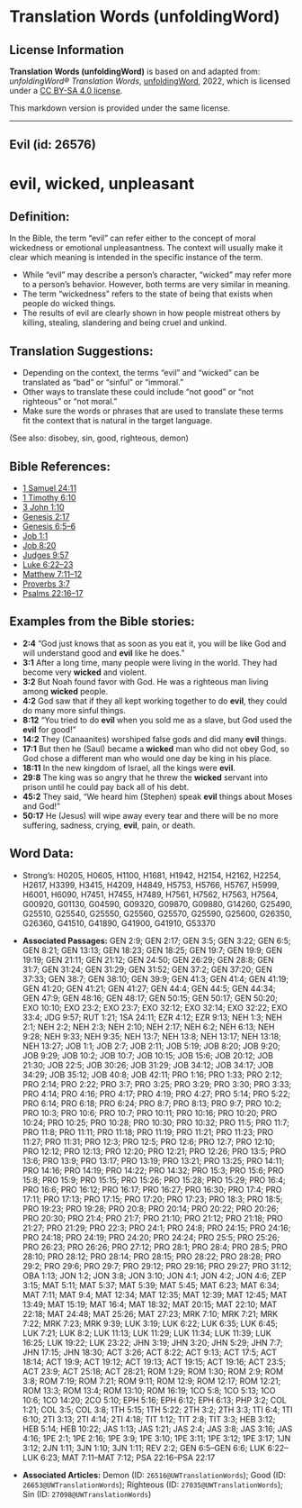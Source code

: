 # Translation Words (unfoldingWord)

## License Information

**Translation Words (unfoldingWord)** is based on and adapted from: _unfoldingWord® Translation Words_, [unfoldingWord](https://unfoldingword.org/utw), 2022, which is licensed under a [CC BY-SA 4.0 license](https://creativecommons.org/licenses/by-sa/4.0/legalcode.en).

This markdown version is provided under the same license.



--------------------------------

## Evil (id: 26576)

evil, wicked, unpleasant
========================

Definition:
-----------

In the Bible, the term “evil” can refer either to the concept of moral wickedness or emotional unpleasantness. The context will usually make it clear which meaning is intended in the specific instance of the term.

* While “evil” may describe a person’s character, “wicked” may refer more to a person’s behavior. However, both terms are very similar in meaning.
* The term “wickedness” refers to the state of being that exists when people do wicked things.
* The results of evil are clearly shown in how people mistreat others by killing, stealing, slandering and being cruel and unkind.

Translation Suggestions:
------------------------

* Depending on the context, the terms “evil” and “wicked” can be translated as “bad” or “sinful” or “immoral.”
* Other ways to translate these could include “not good” or “not righteous” or “not moral.”
* Make sure the words or phrases that are used to translate these terms fit the context that is natural in the target language.

(See also: disobey, sin, good, righteous, demon)

Bible References:
-----------------

* [1 Samuel 24:11](https://ref.ly/1Sam24:11)
* [1 Timothy 6:10](https://ref.ly/1Tim6:10)
* [3 John 1:10](https://ref.ly/3John1:10)
* [Genesis 2:17](https://ref.ly/Gen2:17)
* [Genesis 6:5–6](https://ref.ly/Gen6:5-Gen6:6)
* [Job 1:1](https://ref.ly/Job1:1)
* [Job 8:20](https://ref.ly/Job8:20)
* [Judges 9:57](https://ref.ly/Judg9:57)
* [Luke 6:22–23](https://ref.ly/Luke6:22-Luke6:23)
* [Matthew 7:11–12](https://ref.ly/Matt7:11-Matt7:12)
* [Proverbs 3:7](https://ref.ly/Prov3:7)
* [Psalms 22:16–17](https://ref.ly/Ps22:16-Ps22:17)

Examples from the Bible stories:
--------------------------------

* **2:4** “God just knows that as soon as you eat it, you will be like God and will understand good and **evil** like he does.”
* **3:1** After a long time, many people were living in the world. They had become very **wicked** and violent.
* **3:2** But Noah found favor with God. He was a righteous man living among **wicked** people.
* **4:2** God saw that if they all kept working together to do **evil**, they could do many more sinful things.
* **8:12** “You tried to do **evil** when you sold me as a slave, but God used the **evil** for good!”
* **14:2** They (Canaanites) worshiped false gods and did many **evil** things.
* **17:1** But then he (Saul) became a **wicked** man who did not obey God, so God chose a different man who would one day be king in his place.
* **18:11** In the new kingdom of Israel, all the kings were **evil**.
* **29:8** The king was so angry that he threw the **wicked** servant into prison until he could pay back all of his debt.
* **45:2** They said, “We heard him (Stephen) speak **evil** things about Moses and God!”
* **50:17** He (Jesus) will wipe away every tear and there will be no more suffering, sadness, crying, **evil**, pain, or death.

Word Data:
----------

* Strong’s: H0205, H0605, H1100, H1681, H1942, H2154, H2162, H2254, H2617, H3399, H3415, H4209, H4849, H5753, H5766, H5767, H5999, H6001, H6090, H7451, H7455, H7489, H7561, H7562, H7563, H7564, G00920, G01130, G04590, G09320, G09870, G09880, G14260, G25490, G25510, G25540, G25550, G25560, G25570, G25590, G25600, G26350, G26360, G41510, G41890, G41900, G41910, G53370

* **Associated Passages:** GEN 2:9; GEN 2:17; GEN 3:5; GEN 3:22; GEN 6:5; GEN 8:21; GEN 13:13; GEN 18:23; GEN 18:25; GEN 19:7; GEN 19:9; GEN 19:19; GEN 21:11; GEN 21:12; GEN 24:50; GEN 26:29; GEN 28:8; GEN 31:7; GEN 31:24; GEN 31:29; GEN 31:52; GEN 37:2; GEN 37:20; GEN 37:33; GEN 38:7; GEN 38:10; GEN 39:9; GEN 41:3; GEN 41:4; GEN 41:19; GEN 41:20; GEN 41:21; GEN 41:27; GEN 44:4; GEN 44:5; GEN 44:34; GEN 47:9; GEN 48:16; GEN 48:17; GEN 50:15; GEN 50:17; GEN 50:20; EXO 10:10; EXO 23:2; EXO 23:7; EXO 32:12; EXO 32:14; EXO 32:22; EXO 33:4; JDG 9:57; RUT 1:21; 1SA 24:11; EZR 4:12; EZR 9:13; NEH 1:3; NEH 2:1; NEH 2:2; NEH 2:3; NEH 2:10; NEH 2:17; NEH 6:2; NEH 6:13; NEH 9:28; NEH 9:33; NEH 9:35; NEH 13:7; NEH 13:8; NEH 13:17; NEH 13:18; NEH 13:27; JOB 1:1; JOB 2:7; JOB 2:11; JOB 5:19; JOB 8:20; JOB 9:20; JOB 9:29; JOB 10:2; JOB 10:7; JOB 10:15; JOB 15:6; JOB 20:12; JOB 21:30; JOB 22:5; JOB 30:26; JOB 31:29; JOB 34:12; JOB 34:17; JOB 34:29; JOB 35:12; JOB 40:8; JOB 42:11; PRO 1:16; PRO 1:33; PRO 2:12; PRO 2:14; PRO 2:22; PRO 3:7; PRO 3:25; PRO 3:29; PRO 3:30; PRO 3:33; PRO 4:14; PRO 4:16; PRO 4:17; PRO 4:19; PRO 4:27; PRO 5:14; PRO 5:22; PRO 6:14; PRO 6:18; PRO 6:24; PRO 8:7; PRO 8:13; PRO 9:7; PRO 10:2; PRO 10:3; PRO 10:6; PRO 10:7; PRO 10:11; PRO 10:16; PRO 10:20; PRO 10:24; PRO 10:25; PRO 10:28; PRO 10:30; PRO 10:32; PRO 11:5; PRO 11:7; PRO 11:8; PRO 11:11; PRO 11:18; PRO 11:19; PRO 11:21; PRO 11:23; PRO 11:27; PRO 11:31; PRO 12:3; PRO 12:5; PRO 12:6; PRO 12:7; PRO 12:10; PRO 12:12; PRO 12:13; PRO 12:20; PRO 12:21; PRO 12:26; PRO 13:5; PRO 13:6; PRO 13:9; PRO 13:17; PRO 13:19; PRO 13:21; PRO 13:25; PRO 14:11; PRO 14:16; PRO 14:19; PRO 14:22; PRO 14:32; PRO 15:3; PRO 15:6; PRO 15:8; PRO 15:9; PRO 15:15; PRO 15:26; PRO 15:28; PRO 15:29; PRO 16:4; PRO 16:6; PRO 16:12; PRO 16:17; PRO 16:27; PRO 16:30; PRO 17:4; PRO 17:11; PRO 17:13; PRO 17:15; PRO 17:20; PRO 17:23; PRO 18:3; PRO 18:5; PRO 19:23; PRO 19:28; PRO 20:8; PRO 20:14; PRO 20:22; PRO 20:26; PRO 20:30; PRO 21:4; PRO 21:7; PRO 21:10; PRO 21:12; PRO 21:18; PRO 21:27; PRO 21:29; PRO 22:3; PRO 24:1; PRO 24:8; PRO 24:15; PRO 24:16; PRO 24:18; PRO 24:19; PRO 24:20; PRO 24:24; PRO 25:5; PRO 25:26; PRO 26:23; PRO 26:26; PRO 27:12; PRO 28:1; PRO 28:4; PRO 28:5; PRO 28:10; PRO 28:12; PRO 28:14; PRO 28:15; PRO 28:22; PRO 28:28; PRO 29:2; PRO 29:6; PRO 29:7; PRO 29:12; PRO 29:16; PRO 29:27; PRO 31:12; OBA 1:13; JON 1:2; JON 3:8; JON 3:10; JON 4:1; JON 4:2; JON 4:6; ZEP 3:15; MAT 5:11; MAT 5:37; MAT 5:39; MAT 5:45; MAT 6:23; MAT 6:34; MAT 7:11; MAT 9:4; MAT 12:34; MAT 12:35; MAT 12:39; MAT 12:45; MAT 13:49; MAT 15:19; MAT 16:4; MAT 18:32; MAT 20:15; MAT 22:10; MAT 22:18; MAT 24:48; MAT 25:26; MAT 27:23; MRK 7:10; MRK 7:21; MRK 7:22; MRK 7:23; MRK 9:39; LUK 3:19; LUK 6:22; LUK 6:35; LUK 6:45; LUK 7:21; LUK 8:2; LUK 11:13; LUK 11:29; LUK 11:34; LUK 11:39; LUK 16:25; LUK 19:22; LUK 23:22; JHN 3:19; JHN 3:20; JHN 5:29; JHN 7:7; JHN 17:15; JHN 18:30; ACT 3:26; ACT 8:22; ACT 9:13; ACT 17:5; ACT 18:14; ACT 19:9; ACT 19:12; ACT 19:13; ACT 19:15; ACT 19:16; ACT 23:5; ACT 23:9; ACT 25:18; ACT 28:21; ROM 1:29; ROM 1:30; ROM 2:9; ROM 3:8; ROM 7:19; ROM 7:21; ROM 9:11; ROM 12:9; ROM 12:17; ROM 12:21; ROM 13:3; ROM 13:4; ROM 13:10; ROM 16:19; 1CO 5:8; 1CO 5:13; 1CO 10:6; 1CO 14:20; 2CO 5:10; EPH 5:16; EPH 6:12; EPH 6:13; PHP 3:2; COL 1:21; COL 3:5; COL 3:8; 1TH 5:15; 1TH 5:22; 2TH 3:2; 2TH 3:3; 1TI 6:4; 1TI 6:10; 2TI 3:13; 2TI 4:14; 2TI 4:18; TIT 1:12; TIT 2:8; TIT 3:3; HEB 3:12; HEB 5:14; HEB 10:22; JAS 1:13; JAS 1:21; JAS 2:4; JAS 3:8; JAS 3:16; JAS 4:16; 1PE 2:1; 1PE 2:16; 1PE 3:9; 1PE 3:10; 1PE 3:11; 1PE 3:12; 1PE 3:17; 1JN 3:12; 2JN 1:11; 3JN 1:10; 3JN 1:11; REV 2:2; GEN 6:5–GEN 6:6; LUK 6:22–LUK 6:23; MAT 7:11–MAT 7:12; PSA 22:16–PSA 22:17
* **Associated Articles:** Demon (ID: `26516@UWTranslationWords`); Good (ID: `26653@UWTranslationWords`); Righteous (ID: `27035@UWTranslationWords`); Sin (ID: `27098@UWTranslationWords`)

